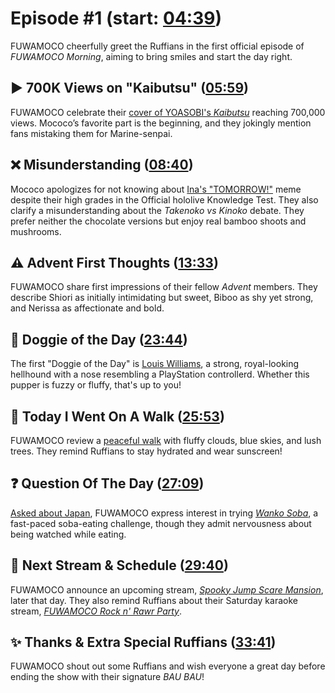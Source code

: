 # Episode #1 (start: [04:39](https://youtu.be/4giLWiqvyVo?t=04m39s))

FUWAMOCO cheerfully greet the Ruffians in the first official episode of *FUWAMOCO Morning*, aiming to bring smiles and start the day right.

## ▶️ 700K Views on "Kaibutsu" ([05:59](https://youtu.be/4giLWiqvyVo?t=05m59s))

FUWAMOCO celebrate their [cover of YOASOBI's *Kaibutsu*](https://youtu.be/Yr1EI_jYBB8) reaching 700,000 views. Mococo’s favorite part is the beginning, and they jokingly mention fans mistaking them for Marine-senpai.

## ❌ Misunderstanding ([08:40](https://youtu.be/4giLWiqvyVo?t=08m40s))

Mococo apologizes for not knowing about [Ina's "TOMORROW!"](https://youtu.be/sMcfFmR0MmA) meme despite their high grades in the Official hololive Knowledge Test. They also clarify a misunderstanding about the *Takenoko vs Kinoko* debate. They prefer neither the chocolate versions but enjoy real bamboo shoots and mushrooms.

## ⚠️ Advent First Thoughts ([13:33](https://youtu.be/4giLWiqvyVo?t=13m33s))

FUWAMOCO share first impressions of their fellow *Advent* members. They describe Shiori as initially intimidating but sweet, Biboo as shy yet strong, and Nerissa as affectionate and bold.

## 🐶 Doggie of the Day ([23:44](https://youtu.be/4giLWiqvyVo?t=23m44s))

The first "Doggie of the Day" is [Louis Williams](https://twitter.com/LouisWi64374564/status/1686034917514194944), a strong, royal-looking hellhound with a nose resembling a PlayStation controllerd. Whether this pupper is fuzzy or fluffy, that's up to you!

## 🚶 Today I Went On A Walk ([25:53](https://youtu.be/4giLWiqvyVo?t=25m53s))

FUWAMOCO review a [peaceful walk](https://twitter.com/GenjiPriv/status/1686548641992015874) with fluffy clouds, blue skies, and lush trees. They remind Ruffians to stay hydrated and wear sunscreen!

## ❓ Question Of The Day ([27:09](https://youtu.be/4giLWiqvyVo?t=27m09s))

[Asked about Japan](https://twitter.com/tatantannotan/status/1686547887084486658), FUWAMOCO express interest in trying [*Wanko Soba*](https://en.wikipedia.org/wiki/Wanko_soba), a fast-paced soba-eating challenge, though they admit nervousness about being watched while eating.

## 📅 Next Stream & Schedule ([29:40](https://youtu.be/4giLWiqvyVo?t=29m40s))

FUWAMOCO announce an upcoming stream, [*Spooky Jump Scare Mansion*](https://youtu.be/kRHAfh9z3cc), later that day. They also remind Ruffians about their Saturday karaoke stream, [*FUWAMOCO Rock n' Rawr Party*](https://youtu.be/O_gFJJ2ToLg).

## ✨ Thanks & Extra Special Ruffians ([33:41](https://youtu.be/4giLWiqvyVo?t=33m41s))

FUWAMOCO shout out some Ruffians and wish everyone a great day before ending the show with their signature *BAU BAU*!
